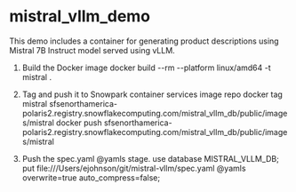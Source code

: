 # mistral_vllm_demo
This demo includes a container for generating product descriptions using Mistral 7B Instruct model served using vLLM. 

1. Build the Docker image
   docker build --rm --platform linux/amd64 -t mistral .
                             
3. Tag and push it to Snowpark container services image repo
   docker tag mistral sfsenorthamerica-polaris2.registry.snowflakecomputing.com/mistral_vllm_db/public/images/mistral
   docker push sfsenorthamerica-polaris2.registry.snowflakecomputing.com/mistral_vllm_db/public/images/mistral
   
5. Push the spec.yaml @yamls stage.
   use database MISTRAL_VLLM_DB;
   put file:///Users/ejohnson/git/mistral-vllm/spec.yaml @yamls overwrite=true auto_compress=false;
